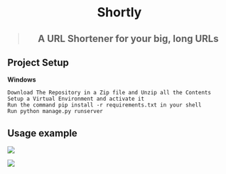 <h1 align="center"> Shortly </h1>

> <h2 align="center"> A URL Shortener for your big, long URLs </h2>

## Project Setup

**Windows**
```
Download The Repository in a Zip file and Unzip all the Contents
Setup a Virtual Environment and activate it
Run the command pip install -r requirements.txt in your shell
Run python manage.py runserver
```

## Usage example

![](https://ibb.co/4RrZ4Rh)

![](https://ibb.co/Xp55nn2)


